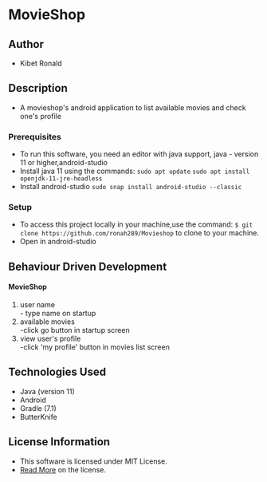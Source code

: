 # MovieShop

## Author

* Kibet Ronald

## Description

* A movieshop's android application to list available movies and check one's profile

### Prerequisites

* To run this software, you need an editor with java support, java - version 11 or higher,android-studio
* Install java 11 using the commands:
`sudo apt update`
`sudo apt install openjdk-11-jre-headless`
* Install android-studio
`sudo snap install android-studio --classic`


### Setup

* To access this project locally in your machine,use the command:
`$ git clone https://github.com/ronah289/Movieshop`
to clone to your machine.
* Open in android-studio

## Behaviour Driven Development
#### MovieShop
<ol>
<li>user name</li>
- type name on startup
<li>available movies</li>
-click go button in startup screen
<li>view user's profile</li>
-click 'my profile' button in movies list screen
</ol>

## Technologies Used

* Java (version 11)
* Android 
* Gradle (7.1)
* ButterKnife

## License Information

* This software is licensed under MIT License.
* [Read More](https://choosealicense.com/licenses/mit/) on the license.

